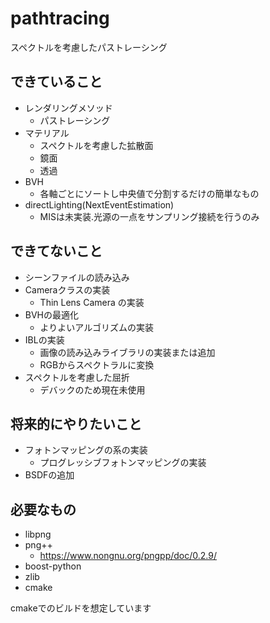 # pathtracing

スペクトルを考慮したパストレーシング

## できていること

 - レンダリングメソッド
   - パストレーシング
 - マテリアル
   - スペクトルを考慮した拡散面 
   - 鏡面
   - 透過
 - BVH
   - 各軸ごとにソートし中央値で分割するだけの簡単なもの
 - directLighting(NextEventEstimation)
   - MISは未実装.光源の一点をサンプリング接続を行うのみ
    
## できてないこと
 - シーンファイルの読み込み
 - Cameraクラスの実装
   - Thin Lens Camera の実装
 - BVHの最適化
   - よりよいアルゴリズムの実装
 - IBLの実装
   - 画像の読み込みライブラリの実装または追加
   - RGBからスペクトラルに変換
 - スペクトルを考慮した屈折
    - デバックのため現在未使用

## 将来的にやりたいこと
 - フォトンマッピングの系の実装
    - プログレッシブフォトンマッピングの実装
 - BSDFの追加
   
## 必要なもの
- libpng
- png++
  - https://www.nongnu.org/pngpp/doc/0.2.9/
- boost-python
- zlib
- cmake


cmakeでのビルドを想定しています